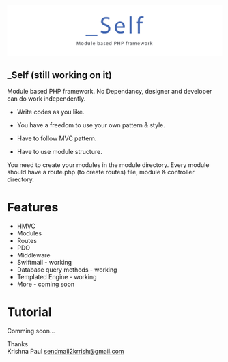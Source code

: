 ![alt _Self](_Self.jpg)

## _Self (still working on it)

Module based PHP framework. No Dependancy, designer and developer can do work independently.

* Write codes as you like.
* You have a freedom to use your own pattern & style.


* Have to follow MVC pattern.
* Have to use module structure.

You need to create your modules in the module directory. Every module should have a route.php (to create routes) file, module & controller directory.

# Features

* HMVC
* Modules
* Routes
* PDO
* Middleware
* Swiftmail - working
* Database query methods - working
* Templated Engine - working
* More - coming soon 


# Tutorial
Comming soon...

Thanks \
Krishna Paul <sendmail2krrish@gmail.com>
